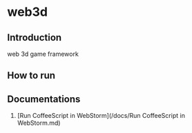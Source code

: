 # web3d

## Introduction
web 3d game framework

## How to run

## Documentations

1. [Run CoffeeScript in WebStorm](/docs/Run CoffeeScript in WebStorm.md)
